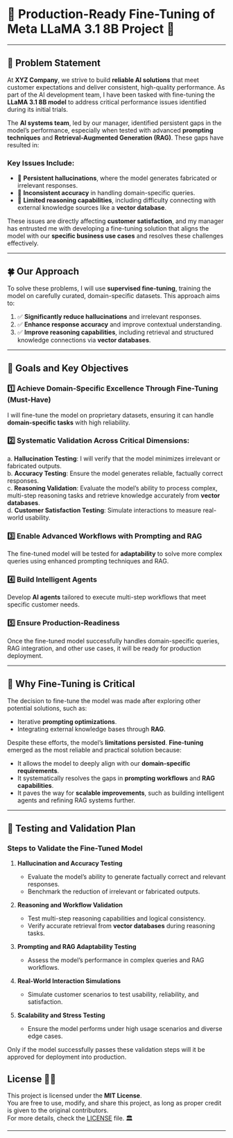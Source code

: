 # 🌿 **Production-Ready Fine-Tuning of Meta LLaMA 3.1 8B Project** 🌿  

---

## 🚩 **Problem Statement**  

At **XYZ Company**, we strive to build **reliable AI solutions** that meet customer expectations and deliver consistent, high-quality performance. As part of the AI development team, I have been tasked with fine-tuning the **LLaMA 3.1 8B model** to address critical performance issues identified during its initial trials.  

The **AI systems team**, led by our manager, identified persistent gaps in the model’s performance, especially when tested with advanced **prompting techniques** and **Retrieval-Augmented Generation (RAG)**. These gaps have resulted in:  

### **Key Issues Include:**  
- 🍂 **Persistent hallucinations**, where the model generates fabricated or irrelevant responses.  
- 🍂 **Inconsistent accuracy** in handling domain-specific queries.  
- 🍂 **Limited reasoning capabilities**, including difficulty connecting with external knowledge sources like a **vector database**.  

These issues are directly affecting **customer satisfaction**, and my manager has entrusted me with developing a fine-tuning solution that aligns the model with our **specific business use cases** and resolves these challenges effectively.  

---

## 🍀 **Our Approach**  

To solve these problems, I will use **supervised fine-tuning**, training the model on carefully curated, domain-specific datasets. This approach aims to:  
1. ✅ **Significantly reduce hallucinations** and irrelevant responses.  
2. ✅ **Enhance response accuracy** and improve contextual understanding.  
3. ✅ **Improve reasoning capabilities**, including retrieval and structured knowledge connections via **vector databases**.  

---

## 🌱 **Goals and Key Objectives**  

### 1️⃣ **Achieve Domain-Specific Excellence Through Fine-Tuning (Must-Have)**  
I will fine-tune the model on proprietary datasets, ensuring it can handle **domain-specific tasks** with high reliability.  

### 2️⃣ **Systematic Validation Across Critical Dimensions:**  
a. **Hallucination Testing**: I will verify that the model minimizes irrelevant or fabricated outputs.  
b. **Accuracy Testing**: Ensure the model generates reliable, factually correct responses.  
c. **Reasoning Validation**: Evaluate the model’s ability to process complex, multi-step reasoning tasks and retrieve knowledge accurately from **vector databases**.  
d. **Customer Satisfaction Testing**: Simulate interactions to measure real-world usability.  

### 3️⃣ **Enable Advanced Workflows with Prompting and RAG**  
The fine-tuned model will be tested for **adaptability** to solve more complex queries using enhanced prompting techniques and RAG.  

### 4️⃣ **Build Intelligent Agents**  
Develop **AI agents** tailored to execute multi-step workflows that meet specific customer needs.  

### 5️⃣ **Ensure Production-Readiness**  
Once the fine-tuned model successfully handles domain-specific queries, RAG integration, and other use cases, it will be ready for production deployment.  

---

## 🌼 **Why Fine-Tuning is Critical**  

The decision to fine-tune the model was made after exploring other potential solutions, such as:  
- Iterative **prompting optimizations**.  
- Integrating external knowledge bases through **RAG**.  

Despite these efforts, the model’s **limitations persisted**. **Fine-tuning** emerged as the most reliable and practical solution because:  
- It allows the model to deeply align with our **domain-specific requirements**.  
- It systematically resolves the gaps in **prompting workflows** and **RAG capabilities**.  
- It paves the way for **scalable improvements**, such as building intelligent agents and refining RAG systems further.  

---

## 🌳 **Testing and Validation Plan**  

### **Steps to Validate the Fine-Tuned Model**  

1. **Hallucination and Accuracy Testing**  
   - Evaluate the model’s ability to generate factually correct and relevant responses.  
   - Benchmark the reduction of irrelevant or fabricated outputs.  

2. **Reasoning and Workflow Validation**  
   - Test multi-step reasoning capabilities and logical consistency.  
   - Verify accurate retrieval from **vector databases** during reasoning tasks.  

3. **Prompting and RAG Adaptability Testing**  
   - Assess the model’s performance in complex queries and RAG workflows.  

4. **Real-World Interaction Simulations**  
   - Simulate customer scenarios to test usability, reliability, and satisfaction.  

5. **Scalability and Stress Testing**  
   - Ensure the model performs under high usage scenarios and diverse edge cases.  

Only if the model successfully passes these validation steps will it be approved for deployment into production.  





## License 📜✨

This project is licensed under the **MIT License**.  
You are free to use, modify, and share this project, as long as proper credit is given to the original contributors.  
For more details, check the [LICENSE](LICENSE) file. 🏛️  

---


